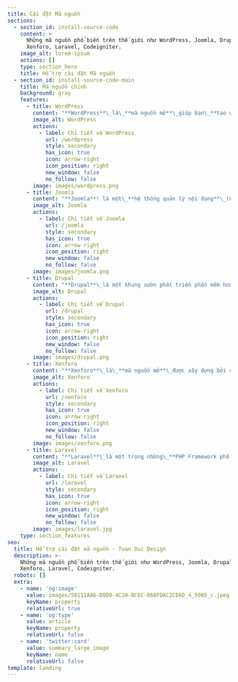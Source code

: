 ```yaml
---
title: Cài đặt Mã nguồn
sections:
  - section_id: install-source-code
    content: >
      Những mã nguồn phổ biến trên thế giới như WordPress, Joomla, Drupal,
      Xenforo, Laravel, Codeigniter.
    image_alt: lorem-ipsum
    actions: []
    type: section_hero
    title: Hỗ trợ cài đặt Mã nguồn
  - section_id: install-source-code-main
    title: Mã nguồn chính
    background: gray
    features:
      - title: WordPress
        content: "**WordPress**\_là\_**mã nguồn mở**\_giúp bạn\_**tạo website**,\_**blog**\_hay ứng dụng dễ dàng và đẹp mắt.\n"
        image_alt: WordPress
        actions:
          - label: Chi tiết về WordPress
            url: /wordpress
            style: secondary
            has_icon: true
            icon: arrow-right
            icon_position: right
            new_window: false
            no_follow: false
        image: images/wordpress.png
      - title: Joomla
        content: "**Joomla**! là một\_**hệ thống quản lý nội dung**\_(CMS) cho phép bạn\_**xây dựng trang web**\_và\_**ứng dụng**\_trực tuyến mạnh mẽ.\n"
        image_alt: Joomla
        actions:
          - label: Chi tiết về Joomla
            url: /joomla
            style: secondary
            has_icon: true
            icon: arrow-right
            icon_position: right
            new_window: false
            no_follow: false
        image: images/joomla.png
      - title: Drupal
        content: "**Drupal**\_là một khung sườn phát triển phần mềm hướng mô-đun, một\_**hệ quản trị nội dung**\_miễn phí và mã nguồn mở.\n"
        image_alt: Drupal
        actions:
          - label: Chi tiết về Drupal
            url: /drupal
            style: secondary
            has_icon: true
            icon: arrow-right
            icon_position: right
            new_window: false
            no_follow: false
        image: images/drupal.png
      - title: Xenforo
        content: "**Xenforo**\_là\_**mã nguồn mở**\_được xây dựng bởi các lập trình viên tách ra từ nhóm\_**vBullentin**\_(vBB)\n"
        image_alt: Xenforo
        actions:
          - label: Chi tiết về Xenforo
            url: /xenforo
            style: secondary
            has_icon: true
            icon: arrow-right
            icon_position: right
            new_window: false
            no_follow: false
        image: images/xenforo.png
      - title: Laravel
        content: "**Laravel**\_là một trong những\_**PHP Framework phổ biến nhất**\_trên thế giới được sử dụng để xây dựng ứng dụng web từ các dự án nhỏ đến lớn.\n"
        image_alt: Laravel
        actions:
          - label: Chi tiết về Laravel
            url: /laravel
            style: secondary
            has_icon: true
            icon: arrow-right
            icon_position: right
            new_window: false
            no_follow: false
        image: images/laravel.jpg
    type: section_features
seo:
  title: Hỗ trợ cài đặt mã nguồn - Tuan Duc Design
  description: >-
    Những mã nguồn phổ biến trên thế giới như WordPress, Joomla, Drupal,
    Xenforo, Laravel, Codeigniter.
  robots: []
  extra:
    - name: 'og:image'
      value: images/58111AA6-D0D9-4C10-BC6C-068FDAC2CE6D_4_5005_c.jpeg
      keyName: property
      relativeUrl: true
    - name: 'og:type'
      value: article
      keyName: property
      relativeUrl: false
    - name: 'twitter:card'
      value: summary_large_image
      keyName: name
      relativeUrl: false
template: landing
---
```

